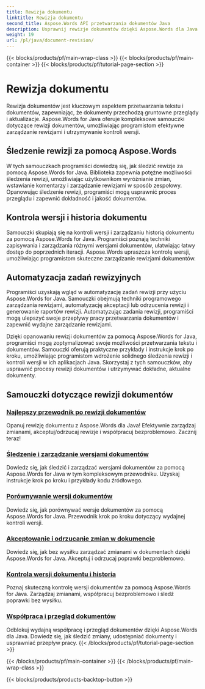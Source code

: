 ```yaml
---
title: Rewizja dokumentu
linktitle: Rewizja dokumentu
second_title: Aspose.Words API przetwarzania dokumentów Java
description: Usprawnij rewizje dokumentów dzięki Aspose.Words dla Java! Śledź zmiany, zarządzaj kontrolą wersji i automatyzuj zadania rewizji bez wysiłku.
weight: 19
url: /pl/java/document-revision/
---
```


{{< blocks/products/pf/main-wrap-class >}}
{{< blocks/products/pf/main-container >}}
{{< blocks/products/pf/tutorial-page-section >}}

# Rewizja dokumentu


Rewizja dokumentów jest kluczowym aspektem przetwarzania tekstu i dokumentów, zapewniając, że dokumenty przechodzą gruntowne przeglądy i aktualizacje. Aspose.Words for Java oferuje kompleksowe samouczki dotyczące rewizji dokumentów, umożliwiając programistom efektywne zarządzanie rewizjami i utrzymywanie kontroli wersji.

## Śledzenie rewizji za pomocą Aspose.Words

W tych samouczkach programiści dowiedzą się, jak śledzić rewizje za pomocą Aspose.Words for Java. Biblioteka zapewnia potężne możliwości śledzenia rewizji, umożliwiając użytkownikom wyróżnianie zmian, wstawianie komentarzy i zarządzanie rewizjami w sposób zespołowy. Opanowując śledzenie rewizji, programiści mogą usprawnić proces przeglądu i zapewnić dokładność i jakość dokumentów.

## Kontrola wersji i historia dokumentu

Samouczki skupiają się na kontroli wersji i zarządzaniu historią dokumentu za pomocą Aspose.Words for Java. Programiści poznają techniki zapisywania i zarządzania różnymi wersjami dokumentów, ułatwiając łatwy dostęp do poprzednich iteracji. Aspose.Words upraszcza kontrolę wersji, umożliwiając programistom skuteczne zarządzanie rewizjami dokumentów.

## Automatyzacja zadań rewizyjnych

Programiści uzyskają wgląd w automatyzację zadań rewizji przy użyciu Aspose.Words for Java. Samouczki obejmują techniki programowego zarządzania rewizjami, automatyzację akceptacji lub odrzucenia rewizji i generowanie raportów rewizji. Automatyzując zadania rewizji, programiści mogą ulepszyć swoje przepływy pracy przetwarzania dokumentów i zapewnić wydajne zarządzanie rewizjami.

Dzięki opanowaniu rewizji dokumentów za pomocą Aspose.Words for Java, programiści mogą zoptymalizować swoje możliwości przetwarzania tekstu i dokumentów. Samouczki oferują praktyczne przykłady i instrukcje krok po kroku, umożliwiając programistom wdrożenie solidnego śledzenia rewizji i kontroli wersji w ich aplikacjach Java. Skorzystaj z tych samouczków, aby usprawnić procesy rewizji dokumentów i utrzymywać dokładne, aktualne dokumenty.

## Samouczki dotyczące rewizji dokumentów
### [Najlepszy przewodnik po rewizji dokumentów](./guide-document-revision/)
Opanuj rewizję dokumentu z Aspose.Words dla Java! Efektywnie zarządzaj zmianami, akceptuj/odrzucaj rewizje i współpracuj bezproblemowo. Zacznij teraz!
### [Śledzenie i zarządzanie wersjami dokumentów](./tracking-managing-document-revisions/)
Dowiedz się, jak śledzić i zarządzać wersjami dokumentów za pomocą Aspose.Words for Java w tym kompleksowym przewodniku. Uzyskaj instrukcje krok po kroku i przykłady kodu źródłowego.
### [Porównywanie wersji dokumentów](./comparing-document-versions/)
Dowiedz się, jak porównywać wersje dokumentów za pomocą Aspose.Words for Java. Przewodnik krok po kroku dotyczący wydajnej kontroli wersji.
### [Akceptowanie i odrzucanie zmian w dokumencie](./accepting-rejecting-document-changes/)
Dowiedz się, jak bez wysiłku zarządzać zmianami w dokumentach dzięki Aspose.Words for Java. Akceptuj i odrzucaj poprawki bezproblemowo.
### [Kontrola wersji dokumentu i historia](./document-version-control-history/)
Poznaj skuteczną kontrolę wersji dokumentów za pomocą Aspose.Words for Java. Zarządzaj zmianami, współpracuj bezproblemowo i śledź poprawki bez wysiłku.
### [Współpraca i przegląd dokumentów](./document-collaboration-review/)
Odblokuj wydajną współpracę i przegląd dokumentów dzięki Aspose.Words dla Java. Dowiedz się, jak śledzić zmiany, udostępniać dokumenty i usprawniać przepływ pracy.
{{< /blocks/products/pf/tutorial-page-section >}}

{{< /blocks/products/pf/main-container >}}
{{< /blocks/products/pf/main-wrap-class >}}

{{< blocks/products/products-backtop-button >}}
